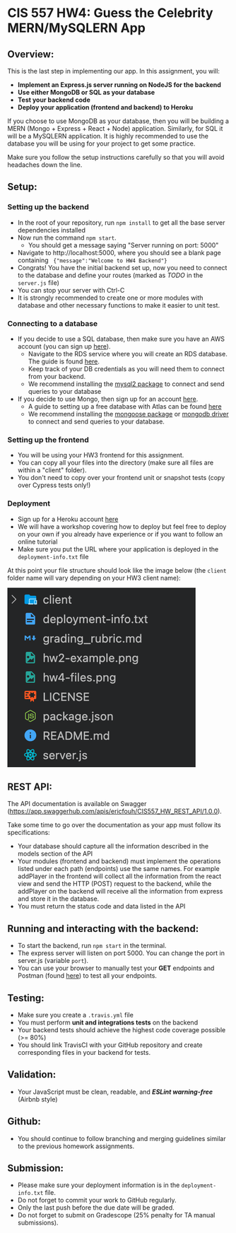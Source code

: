 # CIS 557 HW4: Guess the Celebrity MERN/MySQLERN App

## Overview:

This is the last step in implementing our app.
In this assignment, you will:

- **Implement an Express.js server running on NodeJS for the backend**
- **Use either MongoDB or SQL as your database**
- **Test your backend code**
- **Deploy your application (frontend and backend) to Heroku**

If you choose to use MongoDB as your database, then you will be building a MERN (Mongo + Express + React + Node) application. Similarly, for SQL it will be a MySQLERN application. It is highly recommended to use the database you will be using for your project to get some practice.

Make sure you follow the setup instructions carefully so that you will avoid headaches down the line.

## Setup:

### Setting up the backend

- In the root of your repository, run `npm install` to get all the base server dependencies installed
- Now run the command `npm start`.
  - You should get a message saying "Server running on port: 5000"
- Navigate to http://localhost:5000, where you should see a blank page containing ` {"message":"Welcome to HW4 Backend"}`
- Congrats! You have the initial backend set up, now you need to connect to the database and define your routes (marked as _TODO_ in the `server.js` file)
- You can stop your server with Ctrl-C
- It is strongly recommended to create one or more modules with database and other necessary functions to make it easier to unit test.

### Connecting to a database

- If you decide to use a SQL database, then make sure you have an AWS account (you can sign up [here](https://portal.aws.amazon.com/billing/signup#/start)).
  - Navigate to the RDS service where you will create an RDS database. The guide is found [here](https://docs.aws.amazon.com/AmazonRDS/latest/UserGuide/USER_CreateDBInstance.html).
  - Keep track of your DB credentials as you will need them to connect from your backend.
  - We recommend installing the [mysql2 package](https://www.npmjs.com/package/mysql2) to connect and send queries to your database
- If you decide to use Mongo, then sign up for an account [here](https://account.mongodb.com/account/register).
  - A guide to setting up a free database with Atlas can be found [here](https://intercom.help/mongodb-atlas/en/articles/3013643-creating-databases-and-collections-for-atlas-clusters)
  - We recommend installing the [mongoose package](https://www.npmjs.com/package/mongoose) or [mongodb driver](https://www.npmjs.com/package/mongodb) to connect and send queries to your database.

### Setting up the frontend

- You will be using your HW3 frontend for this assignment.
- You can copy all your files into the directory (make sure all files are within a "client" folder).
- You don't need to copy over your frontend unit or snapshot tests (copy over Cypress tests only!)

### Deployment

- Sign up for a Heroku account [here](https://signup.heroku.com/)
- We will have a workshop covering how to deploy but feel free to deploy on your own if you already have experience or if you want to follow an online tutorial
- Make sure you put the URL where your application is deployed in the `deployment-info.txt` file

At this point your file structure should look like the image below (the `client` folder name will vary depending on your HW3 client name):

![hw4 file structure](hw4-files.png)



## REST API:

The API documentation is available on Swagger (https://app.swaggerhub.com/apis/ericfouh/CIS557_HW_REST_API/1.0.0).

Take some time to go over the documentation as your app must follow its specifications:

- Your database should capture all the information described in the models section of the API
- Your modules (frontend and backend) must implement the operations listed under each path (endpoints) use the same names. For example addPlayer in the frontend will collect all the information from the react view and send the HTTP (POST) request to the backend, while the addPlayer on the backend will receive all the information from express and store it in the database.
- You must return the status code and data listed in the API

## Running and interacting with the backend:

- To start the backend, run `npm start` in the terminal.
- The express server will listen on port 5000. You can
  change the port in server.js (variable `port`).
- You can use your browser to manually test your **GET** endpoints and Postman (found [here](https://www.postman.com/downloads/)) to test all your endpoints.

## Testing:

- Make sure you create a `.travis.yml` file
- You must perform **unit and integrations tests** on the backend
- Your backend tests should achieve the highest code coverage possible (>= 80%)
- You should link TravisCI with your GitHub repository and create corresponding files in your backend for tests.

## Validation:

- Your JavaScript must be clean, readable, and **_ESLint warning-free_** (Airbnb style)

## Github:

- You should continue to follow branching and merging guidelines similar to the previous homework assignments.

## Submission:

- Please make sure your deployment information is in the `deployment-info.txt` file.
- Do not forget to commit your work to GitHub regularly.
- Only the last push before the due date will be graded.
- Do not forget to submit on Gradescope (25% penalty for TA manual submissions).
